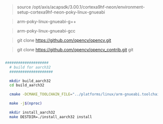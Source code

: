 > source /opt/axis/acapsdk/3.00.1/cortexa9hf-neon/environment-setup-cortexa9hf-neon-poky-linux-gnueabi

> arm-poky-linux-gnueabi-g++

> arm-poky-linux-gnueabi-gcc

> git clone https://github.com/opencv/opencv.git

> git clone https://github.com/opencv/opencv_contrib.git
git

```bash

####################
  # build for aarch32
  ####################
  
  mkdir build_aarch32
  cd build_aarch32
  
  cmake -DCMAKE_TOOLCHAIN_FILE="../platforms/linux/arm-gnueabi.toolchain.cmake" -D CMAKE_INSTALL_PREFIX="/usr/local" -D BUILD_SHARED_LIBS=OFF -D CMAKE_BUILD_TYPE=RELEASE -D BUILD_DOCS=OFF -D BUILD_EXAMPLES=OFF -D BUILD_opencv_apps=OFF -D WITH_CAROTENE=OFF -D BUILD_opencv_python2=OFF -D BUILD_opencv_python3=OFF -D BUILD_PERF_TESTS=OFF -D BUILD_TESTS=OFF -D FORCE_VTK=OFF -D WITH_FFMPEG=OFF -D WITH_GDAL=OFF -D WITH_IPP=OFF -D WITH_OPENEXR=OFF -D WITH_OPENGL=OFF -D WITH_QT=OFF -D WITH_TBB=OFF -D WITH_XINE=OFF -D BUILD_JPEG=ON -D BUILD_ZLIB=ON -D BUILD_PNG=ON -D BUILD_TIFF=OFF -D BUILD_BUILD_JASPER=OFF -D WITH_ITT=OFF -D WITH_LAPACK=OFF -D WITH_OPENCL=OFF -D WITH_TIFF=OFF -D WITH_PNG=ON -D WITH_OPENCLAMDFFT=OFF -D WITH_OPENCLAMDBLAS=OFF -D WITH_VA_INTEL=OFF -D WITH_WEBP=OFF -D WITH_JASPER=OFF OPENCV_EXTRA_MODULES_PATH="/mnt/d/Git/OpenCV/Build/opencv_contrib/modules" ..
  
  make -j$(nproc)
  
  mkdir install_aarch32
  make DESTDIR=./install_aarch32 install

```
